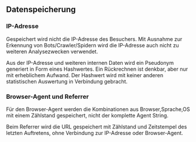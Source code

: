 ## Datenspeicherung

### IP-Adresse

Gespeichert wird nicht die IP-Adresse des Besuchers. Mit Ausnahme zur Erkennung 
von Bots/Crawler/Spidern wird die IP-Adresse auch nicht zu weiteren Analysezwecken verwendet.

Aus der IP-Adresse und weiteren internen Daten wird ein Pseudonym generiert in 
Form eines Hashwertes. Ein Rückrechnen ist denkbar, aber nur mit erheblichem Aufwand. 
Der Hashwert wird mit keiner anderen statistischen Auswertung in Verbindung gebracht.

### Browser-Agent und Referrer

Für den Browser-Agent werden die Kombinationen aus Browser,Sprache,OS mit einem 
Zählstand gespeichert, nicht der komplette Agent String.

Beim Referrer wird die URL gespeichert mit Zählstand und Zeitstempel des letzten 
Auftretens, ohne Verbindung zur IP-Adresse oder Browser-Agent.
